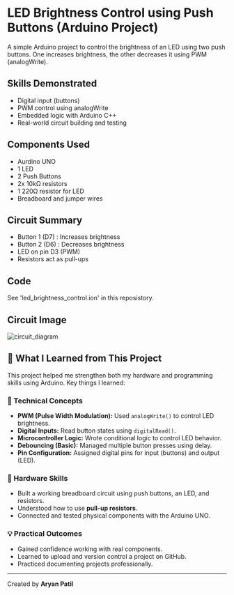 # LED Brightness Control using Push Buttons (Arduino Project)

A simple Arduino project to control the brightness of an LED using two push buttons. One increases brightness, the other decreases it using PWM (analogWrite).

## Skills Demonstrated
- Digital input (buttons)
- PWM control using analogWrite
- Embedded logic with Arduino C++
- Real-world circuit building and testing

## Components Used
- Aurdino UNO
- 1 LED
- 2 Push Buttons
- 2x 10k&Omega; resistors
- 1 220&Omega; resistor for LED
- Breadboard and jumper wires

## Circuit Summary
- Button 1 (D7) : Increases brightness
- Button 2 (D6) : Decreases brightness
- LED on pin D3 (PWM)
- Resistors act as pull-ups

## Code
See 'led_brightness_control.ion' in this reposistory.

## Circuit Image
![circuit_diagram](https://github.com/user-attachments/assets/4a26c6d6-33b6-49d3-9b33-b56a96a5ece2)

## 📘 What I Learned from This Project

This project helped me strengthen both my hardware and programming skills using Arduino. 
Key things I learned:

### 🧠 Technical Concepts
- **PWM (Pulse Width Modulation):** Used `analogWrite()` to control LED brightness.
- **Digital Inputs:** Read button states using `digitalRead()`.
- **Microcontroller Logic:** Wrote conditional logic to control LED behavior.
- **Debouncing (Basic):** Managed multiple button presses using delay.
- **Pin Configuration:** Assigned digital pins for input (buttons) and output (LED).

### 🔧 Hardware Skills
- Built a working breadboard circuit using push buttons, an LED, and resistors.
- Understood how to use **pull-up resistors**.
- Connected and tested physical components with the Arduino UNO.

### 💡 Practical Outcomes
- Gained confidence working with real components.
- Learned to upload and version control a project on GitHub.
- Practiced documenting projects professionally.


---

Created by **Aryan Patil**

